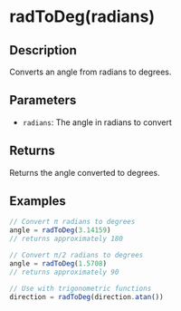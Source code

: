 # radToDeg(radians)

## Description

Converts an angle from radians to degrees.

## Parameters

- `radians`: The angle in radians to convert

## Returns

Returns the angle converted to degrees.

## Examples

```javascript
// Convert π radians to degrees
angle = radToDeg(3.14159)
// returns approximately 180

// Convert π/2 radians to degrees
angle = radToDeg(1.5708)
// returns approximately 90

// Use with trigonometric functions
direction = radToDeg(direction.atan())
``` 